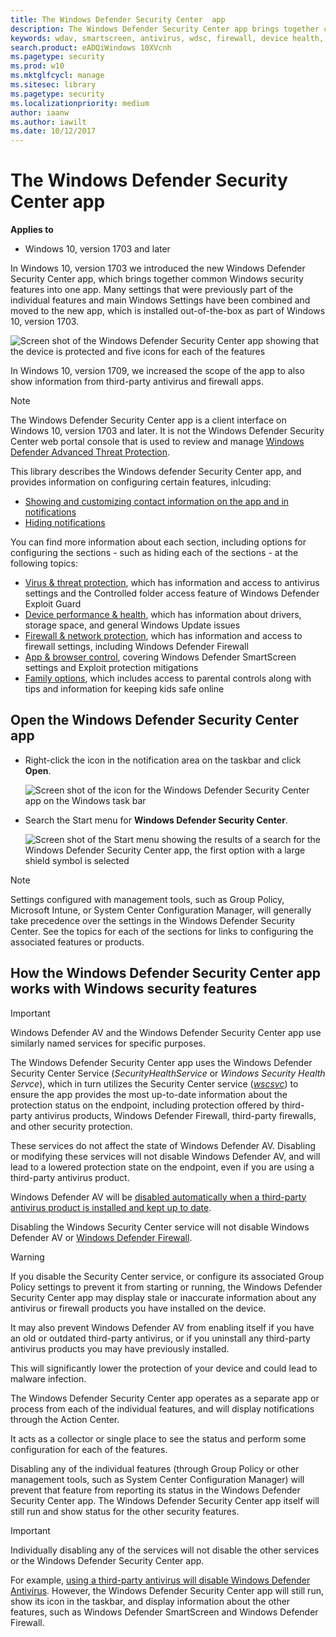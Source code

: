 ```yaml
---
title: The Windows Defender Security Center  app
description: The Windows Defender Security Center app brings together common Windows security features into one place
keywords: wdav, smartscreen, antivirus, wdsc, firewall, device health, performance, Edge, browser, family, parental options, security, windows
search.product: eADQiWindows 10XVcnh
ms.pagetype: security
ms.prod: w10
ms.mktglfcycl: manage
ms.sitesec: library
ms.pagetype: security
ms.localizationpriority: medium
author: iaanw
ms.author: iawilt
ms.date: 10/12/2017
---
```






# The Windows Defender Security Center app

**Applies to**

- Windows 10, version 1703 and later




In Windows 10, version 1703 we introduced the new Windows Defender Security Center app, which brings together common Windows security features into one app. Many settings that were previously part of the individual features and main Windows Settings have been combined and moved to the new app, which is installed out-of-the-box as part of Windows 10, version 1703. 


![Screen shot of the Windows Defender Security Center app showing that the device is protected and five icons for each of the features](images/security-center-home.png)



In Windows 10, version 1709, we increased the scope of the app to also show information from third-party antivirus and firewall apps.

>[!NOTE]
>The Windows Defender Security Center app is a client interface on Windows 10, version 1703 and later. It is not the Windows Defender Security Center web portal console that is used to review and manage [Windows Defender Advanced Threat Protection](https://docs.microsoft.com/en-us/windows/threat-protection/windows-defender-atp/windows-defender-advanced-threat-protection).

This library describes the Windows defender Security Center app, and provides information on configuring certain features, inlcuding:

<a id="customize-notifications-from-the-windows-defender-security-center"></a>
- [Showing and customizing contact information on the app and in notifications](wdsc-customize-contact-information.md)
- [Hiding notifications](wdsc-hide-notifications.md)

You can find more information about each section, including options for configuring the sections - such as hiding each of the sections - at the following topics:


- [Virus & threat protection](wdsc-virus-threat-protection.md), which has information and access to antivirus settings and the Controlled folder access feature of Windows Defender Exploit Guard
- [Device performance & health](wdsc-device-performance-health.md), which has information about drivers, storage space, and general Windows Update issues
- [Firewall & network protection](wdsc-firewall-network-protection.md), which has information and access to firewall settings, including Windows Defender Firewall
- [App & browser control](wdsc-app-browser-control.md), covering Windows Defender SmartScreen settings and Exploit protection mitigations
- [Family options](wdsc-family-options.md), which includes access to parental controls along with tips and information for keeping kids safe online








## Open the Windows Defender Security Center app
- Right-click the icon in the notification area on the taskbar and click **Open**.

    ![Screen shot of the icon for the Windows Defender Security Center app on the Windows task bar](images/security-center-taskbar.png)
- Search the Start menu for **Windows Defender Security Center**.

    ![Screen shot of the Start menu showing the results of a search for the Windows Defender Security Center app, the first option with a large shield symbol is selected](images/security-center-start-menu.png)


> [!NOTE]
> Settings configured with management tools, such as Group Policy, Microsoft Intune, or System Center Configuration Manager, will generally take precedence over the settings in the Windows Defender Security Center. See the topics for each of the sections for links to configuring the associated features or products.



## How the Windows Defender Security Center app works with Windows security features


>[!IMPORTANT]
>Windows Defender AV and the Windows Defender Security Center app use similarly named services for specific purposes.  
>  
>The Windows Defender Security Center app uses the Windows Defender Security Center Service (*SecurityHealthService* or *Windows Security Health Servce*), which in turn utilizes the Security Center service ([*wscsvc*](https://technet.microsoft.com/en-us/library/bb457154.aspx#EDAA)) to ensure the app provides the most up-to-date information about the protection status on the endpoint, including protection offered by third-party antivirus products, Windows Defender Firewall, third-party firewalls, and other security protection.  
>  
>These services do not affect the state of Windows Defender AV. Disabling or modifying these services will not disable Windows Defender AV, and will lead to a lowered protection state on the endpoint, even if you are using a third-party antivirus product.  
>  
>Windows Defender AV will be [disabled automatically when a third-party antivirus product is installed and kept up to date](../windows-defender-antivirus/windows-defender-antivirus-compatibility.md).
>  
>Disabling the Windows Security Center service will not disable Windows Defender AV or [Windows Defender Firewall](https://docs.microsoft.com/en-us/windows/access-protection/windows-firewall/windows-firewall-with-advanced-security).  

> [!WARNING] 
> If you disable the Security Center service, or configure its associated Group Policy settings to prevent it from starting or running, the Windows Defender Security Center app may display stale or inaccurate information about any antivirus or firewall products you have installed on the device.  
>  
>It may also prevent Windows Defender AV from enabling itself if you have an old or outdated third-party antivirus, or if you uninstall any third-party antivirus products you may have previously installed. 
>  
>This will significantly lower the protection of your device and could lead to malware infection. 

The Windows Defender Security Center app operates as a separate app or process from each of the individual features, and will display notifications through the Action Center. 

It acts as a collector or single place to see the status and perform some configuration for each of the features.

Disabling any of the individual features (through Group Policy or other management tools, such as System Center Configuration Manager) will prevent that feature from reporting its status in the Windows Defender Security Center app. The Windows Defender Security Center app itself will still run and show status for the other security features.

> [!IMPORTANT] 
> Individually disabling any of the services will not disable the other services or the Windows Defender Security Center app.

For example, [using a third-party antivirus will disable Windows Defender Antivirus](https://docs.microsoft.com/en-us/windows/threat-protection/windows-defender-antivirus/windows-defender-antivirus-compatibility). However, the Windows Defender Security Center app will still run, show its icon in the taskbar, and display information about the other features, such as Windows Defender SmartScreen and Windows Defender Firewall.















